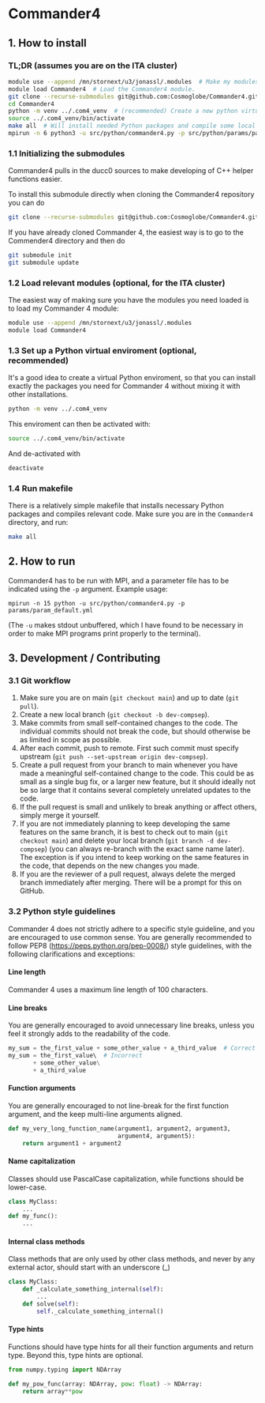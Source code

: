 # Commander4

## 1. How to install

### TL;DR (assumes you are on the ITA cluster)
```bash
module use --append /mn/stornext/u3/jonassl/.modules  # Make my modules avaiable to you. You can skip this if you are not on the ITA cluster or you have reasonable modules loaded already.
module load Commander4  # Load the Commander4 module.
git clone --recurse-submodules git@github.com:Cosmoglobe/Commander4.git  # Clone the repo
cd Commander4
python -m venv ../.com4_venv  # (recommended) Create a new python virtual enviroment.
source ../.com4_venv/bin/activate
make all  # Will install needed Python packages and compile some local libraries.
mpirun -n 6 python3 -u src/python/commander4.py -p src/python/params/param_Planck+WMAP_n128_mapsonly_perpix.yml  # Example test run.
```

### 1.1 Initializing the submodules
Commander4 pulls in the ducc0 sources to make developing of C++ helper functions easier.

To install this submodule directly when cloning the Commander4 repository you can do
```bash
git clone --recurse-submodules git@github.com:Cosmoglobe/Commander4.git
```
If you have already cloned Commander 4,  the easiest way is to go to the Commender4 directory and then do
```bash
git submodule init
git submodule update
```

### 1.2 Load relevant modules (optional, for the ITA cluster)
The easiest way of making sure you have the modules you need loaded is to load my Commander 4 module:
```bash
module use --append /mn/stornext/u3/jonassl/.modules
module load Commander4
```

### 1.3 Set up a Python virtual enviroment (optional, recommended)
It's a good idea to create a virtual Python enviroment, so that you can install exactly the packages you need for Commander 4 without mixing it with other installations.
```bash
python -m venv ../.com4_venv
```
This enviroment can then be activated with:
```bash
source ../.com4_venv/bin/activate
```
And de-activated with
```bash
deactivate
```

### 1.4 Run makefile
There is a relatively simple makefile that installs necessary Python packages and compiles relevant code. Make sure you are in the `Commander4` directory, and run:
```bash
make all
```


## 2. How to run
Commander4 has to be run with MPI, and a parameter file has to be indicated using the `-p` argument. Example usage:
```
mpirun -n 15 python -u src/python/commander4.py -p params/param_default.yml
```
(The `-u` makes stdout unbuffered, which I have found to be necessary in order to make MPI programs print properly to the terminal).

## 3. Development / Contributing
### 3.1 Git workflow
1. Make sure you are on main (`git checkout main`) and up to date (`git pull`).
2. Create a new local branch (`git checkout -b dev-compsep`).
3. Make commits from small self-contained changes to the code. The individual commits should not break the code, but should otherwise be as limited in scope as possible.
4. After each commit, push to remote. First such commit must specify upstream (`git push --set-upstream origin dev-compsep`).
5. Create a pull request from your branch to main whenever you have made a meaningful self-contained change to the code. This could be as small as a single bug fix, or a larger new feature, but it should ideally not be so large that it contains several completely unrelated updates to the code.
6. If the pull request is small and unlikely to break anything or affect others, simply merge it yourself.
7. If you are not immediately planning to keep developing the same features on the same branch, it is best to check out to main (`git checkout main`) and delete your local branch (`git branch -d dev-compsep`) (you can always re-branch with the exact same name later). The exception is if you intend to keep working on the same features in the code, that depends on the new changes you made.
8. If you are the reviewer of a pull request, always delete the merged branch immediately after merging. There will be a prompt for this on GitHub.

### 3.2 Python style guidelines
Commander 4 does not strictly adhere to a specific style guideline, and you are encouraged to use common sense. You are generally recommended to follow PEP8 (https://peps.python.org/pep-0008/) style guidelines, with the following clarifications and exceptions:

#### Line length
Commander 4 uses a maximum line length of 100 characters.

#### Line breaks
You are generally encouraged to avoid unnecessary line breaks, unless you feel it strongly adds to the readability of the code.
```Python
my_sum = the_first_value + some_other_value + a_third_value  # Correct
my_sum = the_first_value\  # Incorrect
       + some_other_value\
       + a_third_value
```

#### Function arguments
You are generally encouraged to not line-break for the first function argument, and the keep multi-line arguments aligned.
```Python
def my_very_long_function_name(argument1, argument2, argument3,
                               argument4, argument5):
    return argument1 + argument2
```

#### Name capitalization
Classes should use PascalCase capitalization, while functions should be lower-case.
```Python
class MyClass:
    ...
def my_func():
    ...
```

#### Internal class methods
Class methods that are only used by other class methods, and never by any external actor, should start with an underscore (_)
```Python
class MyClass:
    def _calculate_something_internal(self):
        ...
    def solve(self):
        self._calculate_something_internal()
```

#### Type hints
Functions should have type hints for all their function arguments and return type. Beyond this, type hints are optional.
```Python
from numpy.typing import NDArray

def my_pow_func(array: NDArray, pow: float) -> NDArray:
    return array**pow
```

